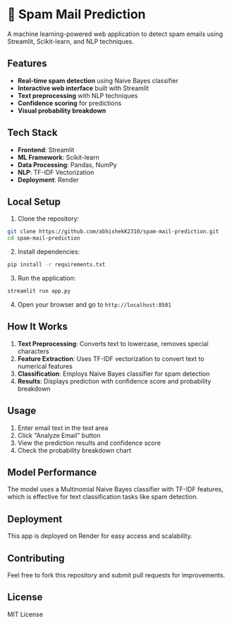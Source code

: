 # 📧 Spam Mail Prediction

A machine learning-powered web application to detect spam emails using Streamlit, Scikit-learn, and NLP techniques.

## Features

- **Real-time spam detection** using Naive Bayes classifier
- **Interactive web interface** built with Streamlit
- **Text preprocessing** with NLP techniques
- **Confidence scoring** for predictions
- **Visual probability breakdown**

## Tech Stack

- **Frontend**: Streamlit
- **ML Framework**: Scikit-learn
- **Data Processing**: Pandas, NumPy
- **NLP**: TF-IDF Vectorization
- **Deployment**: Render

## Local Setup

1. Clone the repository:
```bash
git clone https://github.com/abhishekK2310/spam-mail-prediction.git
cd spam-mail-prediction
```

2. Install dependencies:
```bash
pip install -r requirements.txt
```

3. Run the application:
```bash
streamlit run app.py
```

4. Open your browser and go to `http://localhost:8501`

## How It Works

1. **Text Preprocessing**: Converts text to lowercase, removes special characters
2. **Feature Extraction**: Uses TF-IDF vectorization to convert text to numerical features
3. **Classification**: Employs Naive Bayes classifier for spam detection
4. **Results**: Displays prediction with confidence score and probability breakdown

## Usage

1. Enter email text in the text area
2. Click "Analyze Email" button
3. View the prediction results and confidence score
4. Check the probability breakdown chart

## Model Performance

The model uses a Multinomial Naive Bayes classifier with TF-IDF features, which is effective for text classification tasks like spam detection.

## Deployment

This app is deployed on Render for easy access and scalability.

## Contributing

Feel free to fork this repository and submit pull requests for improvements.

## License

MIT License